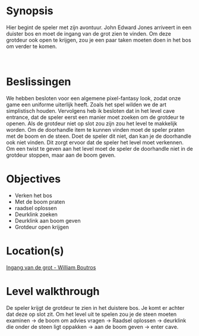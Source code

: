 # Synopsis

Hier begint de speler met zijn avontuur. John Edward Jones arriveert in een duister bos en moet de ingang van de grot zien te vinden. Om deze grotdeur ook open te krijgen, zou je een paar taken moeten doen in het bos om verder te komen.

<br>

# Beslissingen

We hebben besloten voor een algemene pixel-fantasy look, zodat onze game een uniforme uiterlijk heeft. Zoals het spel wilden we de art simplistisch houden. Vervolgens heb ik besloten dat in het level cave entrance, dat de speler eerst een manier moet zoeken om de grotdeur te openen. Als de grotdeur niet op slot zou zijn zou het level te makkelijk worden. Om de doorhandle item te kunnen vinden moet de speler praten met de boom en de steen. Doet de speler dit niet, dan kan je de doorhandle ook niet vinden. Dit zorgt ervoor dat de speler het level moet verkennen. Om een twist te geven aan het level moet de speler de doorhandle niet in de grotdeur stoppen, maar aan de boom geven.&#x20;

# Objectives

- Verken het bos
- Met de boom praten
- raadsel oplossen
- Deurklink zoeken
- Deurklink aan boom geven
- Grotdeur open krijgen
  <br>

# Location(s)

[Ingang van de grot - William Boutros](https://app.nuclino.com/t/b/6052d517-bc9f-40be-b131-7f9db1334871?n)

# Level walkthrough

De speler krijgt de grotdeur te zien in het duistere bos. Je komt er achter dat deze op slot zit. Om het level uit te spelen zou je de steen moeten examinen → de boom om advies vragen → Raadsel oplossen → deurklink die onder de steen ligt oppakken → aan de boom geven  → enter cave.
